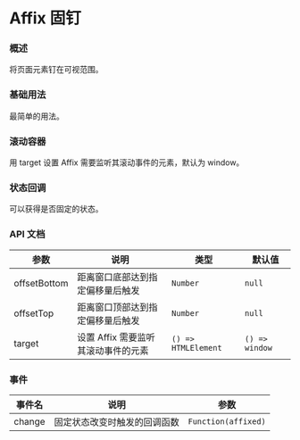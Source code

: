 # Affix 固钉

### 概述

将页面元素钉在可视范围。

### 基础用法

最简单的用法。

<demo src="../demos/affix/affix-01-base.vue"></demo>

### 滚动容器

用 target 设置 Affix 需要监听其滚动事件的元素，默认为 window。

<demo src="../demos/affix/affix-02-target.vue"></demo>

### 状态回调

可以获得是否固定的状态。

<demo src="../demos/affix/affix-03-emit.vue"></demo>

### API 文档

| 参数         | 说明                                | 类型                | 默认值         |
| ------------ | ----------------------------------- | ------------------- | -------------- |
| offsetBottom | 距离窗口底部达到指定偏移量后触发    | `Number`            | `null`         |
| offsetTop    | 距离窗口顶部达到指定偏移量后触发    | `Number`            | `null`         |
| target       | 设置 Affix 需要监听其滚动事件的元素 | `() => HTMLElement` | `() => window` |

### 事件

| 事件名 | 说明                         | 参数                |
| ------ | ---------------------------- | ------------------- |
| change | 固定状态改变时触发的回调函数 | `Function(affixed)` |
